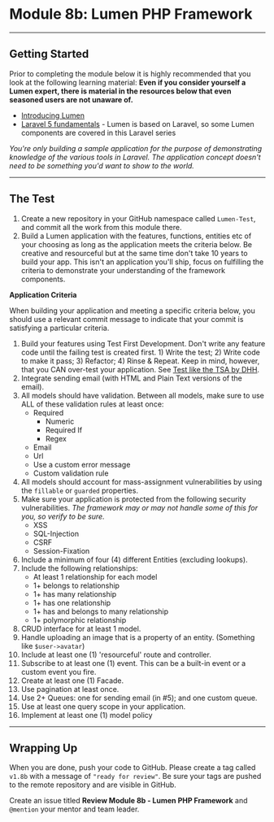 # Module 8b: Lumen PHP Framework

***

## Getting Started

Prior to completing the module below it is highly recommended that you look at the following learning material:  **Even if you consider yourself a Lumen expert, there is material in the resources below that even seasoned users are not unaware of.**

- [Introducing Lumen](https://laracasts.com/lessons/introducing-lumen)
- [Laravel 5 fundamentals](https://laracasts.com/series/laravel-5-fundamentals) - Lumen is based on Laravel, so some Lumen components are covered in this Laravel series

_You're only building a sample application for the purpose of demonstrating knowledge of the various tools in Laravel. The application concept doesn't need to be something you'd want to show to the world._

***

## The Test

1. Create a new repository in your GitHub namespace called `Lumen-Test`, and commit all the work from this module there.
2. Build a Lumen application with the features, functions, entities etc of your choosing as long as the application meets the criteria below. Be creative and resourceful but at the same time don't take 10 years to build your app.  This isn't an application you'll ship, focus on fulfilling the criteria to demonstrate your understanding of the framework components.

**Application Criteria**

When building your application and meeting a specific criteria below, you should use a relevant commit message to indicate that your commit is satisfying a particular criteria.

1. Build your features using Test First Development. Don't write any feature code until the failing test is created first. 1) Write the test; 2) Write code to make it pass; 3) Refactor; 4) Rinse & Repeat. Keep in mind, however, that you CAN over-test your application. See [Test like the TSA by DHH](http://37signals.com/svn/posts/3159-testing-like-the-tsa).
3. Integrate sending email (with HTML and Plain Text versions of the email).
4. All models should have validation. Between all models, make sure to use ALL of these validation rules at least once:
    - Required
	  - Numeric
	  - Required If
	  - Regex
    - Email
    - Url
    - Use a custom error message
    - Custom validation rule
5. All models should account for mass-assignment vulnerabilities by using the `fillable` or `guarded` properties.
6. Make sure your application is protected from the following security vulnerabilities. _The framework may or may not handle some of this for you, so verify to be sure._
    - XSS
    - SQL-Injection
    - CSRF
	- Session-Fixation
7. Include a minimum of four (4) different Entities (excluding lookups).
8. Include the following relationships:
    - At least 1 relationship for each model
    - 1+ belongs to relationship
    - 1+ has many relationship
    - 1+ has one relationship
    - 1+ has and belongs to many relationship
    - 1+ polymorphic relationship
9. CRUD interface for at least 1 model.
10. Handle uploading an image that is a property of an entity. (Something like `$user->avatar`)
11. Include at least one (1) 'resourceful' route and controller.
12. Subscribe to at least one (1) event. This can be a built-in event or a custom event you fire.
13. Create at least one (1) Facade.
14. Use pagination at least once.
15. Use 2+ Queues: one for sending email (in #5); and one custom queue.
16. Use at least one query scope in your application.
17. Implement at least one (1) model policy

***

## Wrapping Up

When you are done, push your code to GitHub. Please create a tag called `v1.8b` with a message of `"ready for review"`.  Be sure your tags are pushed to the remote repository and are visible in GitHub.

Create an issue titled **Review Module 8b - Lumen PHP Framework** and `@mention` your mentor and team leader.
